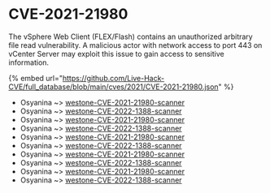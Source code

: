 # CVE-2021-21980

The vSphere Web Client (FLEX/Flash) contains an unauthorized arbitrary file read vulnerability. A malicious actor with network access to port 443 on vCenter Server may exploit this issue to gain access to sensitive information.

{% embed url="https://github.com/Live-Hack-CVE/full_database/blob/main/cves/2021/CVE-2021-21980.json" %}


* Osyanina ~> [westone-CVE-2021-21980-scanner](https://www.alice-snow.ru/2021/database/cve-2021-21980/westone-cve-2021-21980-scanner-osyanina)
* Osyanina ~> [westone-CVE-2022-1388-scanner](https://www.alice-snow.ru/2021/database/cve-2021-21980/westone-cve-2022-1388-scanner-osyanina)
* Osyanina ~> [westone-CVE-2021-21980-scanner](https://www.alice-snow.ru/2021/database/cve-2021-21980/westone-cve-2021-21980-scanner-osyanina)
* Osyanina ~> [westone-CVE-2022-1388-scanner](https://www.alice-snow.ru/2021/database/cve-2021-21980/westone-cve-2022-1388-scanner-osyanina)
* Osyanina ~> [westone-CVE-2021-21980-scanner](https://www.alice-snow.ru/2021/database/cve-2021-21980/westone-cve-2021-21980-scanner-osyanina)
* Osyanina ~> [westone-CVE-2022-1388-scanner](https://www.alice-snow.ru/2021/database/cve-2021-21980/westone-cve-2022-1388-scanner-osyanina)
* Osyanina ~> [westone-CVE-2021-21980-scanner](https://www.alice-snow.ru/2021/database/cve-2021-21980/westone-cve-2021-21980-scanner-osyanina)
* Osyanina ~> [westone-CVE-2022-1388-scanner](https://www.alice-snow.ru/2021/database/cve-2021-21980/westone-cve-2022-1388-scanner-osyanina)
* Osyanina ~> [westone-CVE-2021-21980-scanner](https://www.alice-snow.ru/2021/database/cve-2021-21980/westone-cve-2021-21980-scanner-osyanina)
* Osyanina ~> [westone-CVE-2022-1388-scanner](https://www.alice-snow.ru/2021/database/cve-2021-21980/westone-cve-2022-1388-scanner-osyanina)